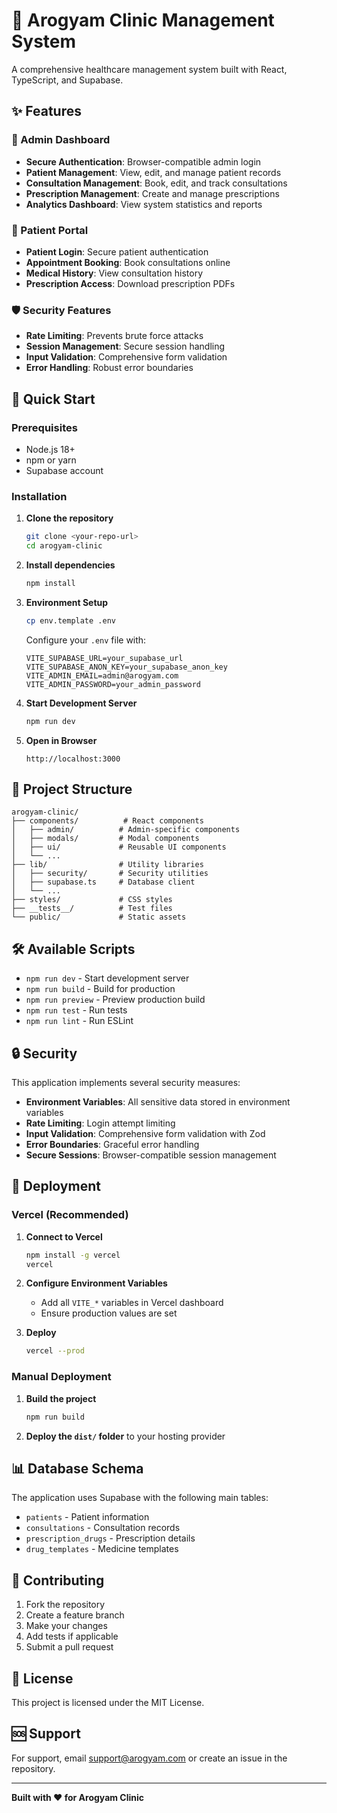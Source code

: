 # 🏥 Arogyam Clinic Management System

A comprehensive healthcare management system built with React, TypeScript, and Supabase.

## ✨ Features

### 🔐 Admin Dashboard
- **Secure Authentication**: Browser-compatible admin login
- **Patient Management**: View, edit, and manage patient records
- **Consultation Management**: Book, edit, and track consultations
- **Prescription Management**: Create and manage prescriptions
- **Analytics Dashboard**: View system statistics and reports

### 👥 Patient Portal
- **Patient Login**: Secure patient authentication
- **Appointment Booking**: Book consultations online
- **Medical History**: View consultation history
- **Prescription Access**: Download prescription PDFs

### 🛡️ Security Features
- **Rate Limiting**: Prevents brute force attacks
- **Session Management**: Secure session handling
- **Input Validation**: Comprehensive form validation
- **Error Handling**: Robust error boundaries

## 🚀 Quick Start

### Prerequisites
- Node.js 18+ 
- npm or yarn
- Supabase account

### Installation

1. **Clone the repository**
   ```bash
   git clone <your-repo-url>
   cd arogyam-clinic
   ```

2. **Install dependencies**
   ```bash
   npm install
   ```

3. **Environment Setup**
   ```bash
   cp env.template .env
   ```
   
   Configure your `.env` file with:
   ```env
   VITE_SUPABASE_URL=your_supabase_url
   VITE_SUPABASE_ANON_KEY=your_supabase_anon_key
   VITE_ADMIN_EMAIL=admin@arogyam.com
   VITE_ADMIN_PASSWORD=your_admin_password
   ```

4. **Start Development Server**
   ```bash
   npm run dev
   ```

5. **Open in Browser**
   ```
   http://localhost:3000
   ```


## 📁 Project Structure

```
arogyam-clinic/
├── components/          # React components
│   ├── admin/          # Admin-specific components
│   ├── modals/         # Modal components
│   ├── ui/             # Reusable UI components
│   └── ...
├── lib/                # Utility libraries
│   ├── security/       # Security utilities
│   ├── supabase.ts     # Database client
│   └── ...
├── styles/             # CSS styles
├── __tests__/          # Test files
└── public/             # Static assets
```

## 🛠️ Available Scripts

- `npm run dev` - Start development server
- `npm run build` - Build for production
- `npm run preview` - Preview production build
- `npm run test` - Run tests
- `npm run lint` - Run ESLint

## 🔒 Security

This application implements several security measures:

- **Environment Variables**: All sensitive data stored in environment variables
- **Rate Limiting**: Login attempt limiting
- **Input Validation**: Comprehensive form validation with Zod
- **Error Boundaries**: Graceful error handling
- **Secure Sessions**: Browser-compatible session management

## 🚀 Deployment

### Vercel (Recommended)

1. **Connect to Vercel**
   ```bash
   npm install -g vercel
   vercel
   ```

2. **Configure Environment Variables**
   - Add all `VITE_*` variables in Vercel dashboard
   - Ensure production values are set

3. **Deploy**
   ```bash
   vercel --prod
   ```

### Manual Deployment

1. **Build the project**
   ```bash
   npm run build
   ```

2. **Deploy the `dist/` folder** to your hosting provider

## 📊 Database Schema

The application uses Supabase with the following main tables:

- `patients` - Patient information
- `consultations` - Consultation records
- `prescription_drugs` - Prescription details
- `drug_templates` - Medicine templates

## 🤝 Contributing

1. Fork the repository
2. Create a feature branch
3. Make your changes
4. Add tests if applicable
5. Submit a pull request

## 📝 License

This project is licensed under the MIT License.

## 🆘 Support

For support, email support@arogyam.com or create an issue in the repository.

---

**Built with ❤️ for Arogyam Clinic**